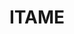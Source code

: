 # ITAME
<!--
## Problématique

Il existe de nombreuses problématiques énergétiques qui nous concernent Aujourd'hui, d'autres pour Demain et certaines pour Après-demain.

* Sur lesquelles de ces problématiques faut-il sensibiliser notre société ? faut-il toutes les aborder ? ou faut-il en sélectionner certaines ?

Une fois le grand public sensibilisé à ces problématiques, le passage à l'acte de la population est nécesaire.

* Comment persuader les individus de changer leur comportement de consommation précaire pour un comportement de consommation durable ? Quelles sont les comportements précaires à changer ? sont-ils tous à changer ? et pour quelles comportements durables ?

Notre société est une institution dirigée par sa propre idéologie constitué d'individus, de groupes et d'organisations.

* A quel(s) niveau(x) de cette société faut-il agir pour créer une dynamique de persuasion globalisée ?-->